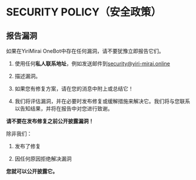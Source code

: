 # SECURITY POLICY（安全政策）

## 报告漏洞

如果在YiriMirai OneBot中存在任何漏洞，请不要犹豫立即报告它们。

1. 使用任何**私人联系地址**，例如发送邮件到[security@yiri-mirai.online](mailto:security@yiri-mirai.online)

2. 描述漏洞。

3. 如果您有修复方案，请在您的消息中附上或总结它！

4. 我们将评估漏洞，并在必要时发布修复或缓解措施来解决它。我们将与您联系以告知结果，并将在报告中对您进行致谢。

**请不要在发布修复之前公开披露漏洞！**

除非我们：

1. 发布了修复

2. 因任何原因拒绝解决漏洞

**您就可以公开披露它。**
